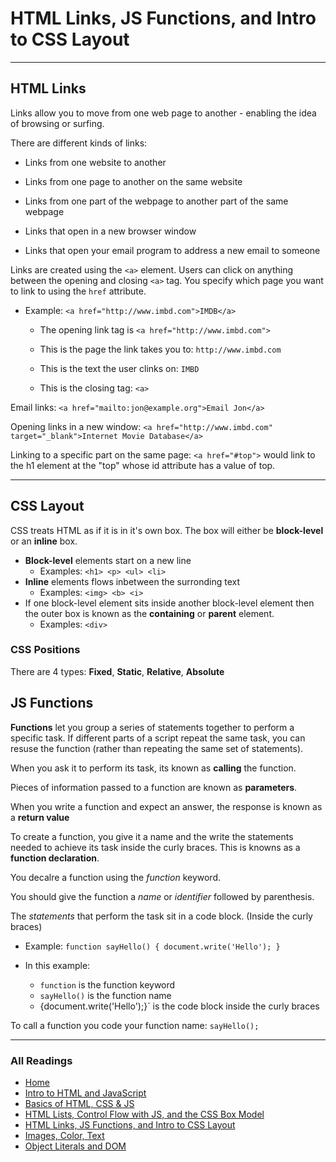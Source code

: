 # HTML Links, JS Functions, and Intro to CSS Layout

***

## HTML Links

Links allow you to move from one web page to another - enabling the idea of browsing or surfing.

There are different kinds of links:

- Links from one website to another

- Links from one page to another on the same website

- Links from one part of the webpage to another part of the same webpage

- Links that open in a new browser window

- Links that  open your email program to address a new email to someone

Links are created using the `<a>` element. Users can click on anything between the opening and closing `<a>` tag. You specify which page you want to link to using the `href` attribute.

- Example: `<a href="http://www.imbd.com">IMDB</a>`

  - The opening link tag is `<a href="http://www.imbd.com">`

  - This is the page the link takes you to: `http://www.imbd.com`

  - This is the text the user clinks on: `IMBD`
  
  - This is the closing tag: `<a>`

Email links: `<a href="mailto:jon@example.org">Email Jon</a>`

Opening links in a new window: `<a href="http://www.imbd.com" target="_blank">Internet Movie Database</a>`

Linking to a specific part on the same page: `<a href="#top">` would link to the h1 element at the "top" whose id attribute has a value of top.

***

## CSS Layout

CSS treats HTML as if it is in it's own box. The box will either be **block-level** or an **inline** box.

- **Block-level** elements start on a new line
  - Examples: `<h1> <p> <ul> <li>`
- **Inline** elements flows inbetween the surronding text
  - Examples: `<img> <b> <i>`
- If one block-level element sits inside another block-level element then the outer box is known as the **containing** or **parent** element.
  - Examples: `<div>`

### CSS Positions

There are 4 types: **Fixed**, **Static**, **Relative**, **Absolute**

## JS Functions

**Functions** let you group a series of statements together to perform a specific task. If different parts of a script repeat the same task, you can resuse the function (rather than repeating the same set of statements).

When you ask it to perform its task, its known as **calling** the function.

Pieces of information passed to a function are known as **parameters**.

When you write a function and expect an answer, the response is known as a **return value**

To create a function, you give it a name and the write the statements needed to achieve its task inside the curly braces. This is knowns as a **function declaration**.

You decalre a function using the *function* keyword.

You should give the function a *name* or *identifier* followed by parenthesis.

The *statements* that perform the task sit in a code block. (Inside the curly braces)

- Example: `function sayHello() {
  document.write('Hello');
}`

- In this example:
  - `function` is the function keyword
  - `sayHello()` is the function name
  - {document.write('Hello');}` is the code block inside the curly braces

To call a function you code your function name: `sayHello();`

***

### All Readings

* [Home](README.md)
* [Intro to HTML and JavaScript](class-01.md)
* [Basics of HTML, CSS & JS](class-02.md)
* [HTML Lists, Control Flow with JS, and the CSS Box Model](class-03.md)
* [HTML Links, JS Functions, and Intro to CSS Layout](class-04.md)
* [Images, Color, Text](class-05.md)
* [Object Literals and DOM](class-06.md)
